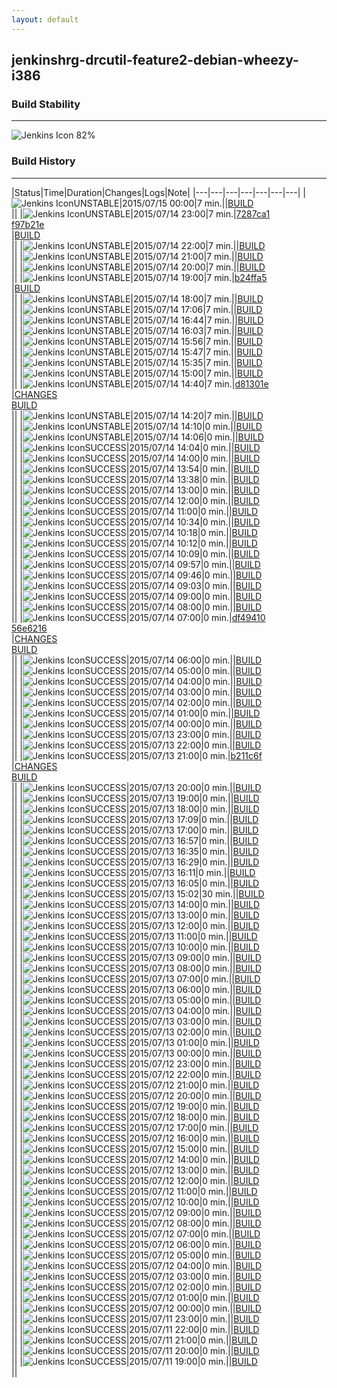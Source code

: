 ```yaml
---
layout: default
---
```

## jenkinshrg-drcutil-feature2-debian-wheezy-i386
### Build Stability
___
![Jenkins Icon](http://jenkinshrg.github.io/images/48x48/health-80plus.png)
82%
  
### Build History
___
|Status|Time|Duration|Changes|Logs|Note|
|---|---|---|---|---|---|---|
|![Jenkins Icon](http://jenkinshrg.github.io/images/24x24/yellow.png)UNSTABLE|2015/07/15 00:00|7 min.||[BUILD](https://drive.google.com/file/d/0B54sHwaxmuM4MWdHb2JRbzZaZm8/view?usp=drivesdk)<br>||
|![Jenkins Icon](http://jenkinshrg.github.io/images/24x24/yellow.png)UNSTABLE|2015/07/14 23:00|7 min.|[7287ca1](https://github.com/fkanehiro/openhrp3/commit/7287ca1)<br>[f97b21e](https://github.com/fkanehiro/openhrp3/commit/f97b21e)<br>|[BUILD](https://drive.google.com/file/d/0B54sHwaxmuM4T2hUTlNQT2lMN3c/view?usp=drivesdk)<br>||
|![Jenkins Icon](http://jenkinshrg.github.io/images/24x24/yellow.png)UNSTABLE|2015/07/14 22:00|7 min.||[BUILD](https://drive.google.com/file/d/0B54sHwaxmuM4VkJDbEluX1pROXc/view?usp=drivesdk)<br>||
|![Jenkins Icon](http://jenkinshrg.github.io/images/24x24/yellow.png)UNSTABLE|2015/07/14 21:00|7 min.||[BUILD](https://drive.google.com/file/d/0B54sHwaxmuM4TUs2NjUwb2N4WXM/view?usp=drivesdk)<br>||
|![Jenkins Icon](http://jenkinshrg.github.io/images/24x24/yellow.png)UNSTABLE|2015/07/14 20:00|7 min.||[BUILD](https://drive.google.com/file/d/0B54sHwaxmuM4alAzVk01QUtSQ1E/view?usp=drivesdk)<br>||
|![Jenkins Icon](http://jenkinshrg.github.io/images/24x24/yellow.png)UNSTABLE|2015/07/14 19:00|7 min.|[b24ffa5](https://github.com/jrl-umi3218/hmc2/commit/b24ffa5)<br>|[BUILD](https://drive.google.com/file/d/0B54sHwaxmuM4VF9pbkY2aV91cnc/view?usp=drivesdk)<br>||
|![Jenkins Icon](http://jenkinshrg.github.io/images/24x24/yellow.png)UNSTABLE|2015/07/14 18:00|7 min.||[BUILD](https://drive.google.com/file/d/0B54sHwaxmuM4dWdSNzNnRUlndkE/view?usp=drivesdk)<br>||
|![Jenkins Icon](http://jenkinshrg.github.io/images/24x24/yellow.png)UNSTABLE|2015/07/14 17:06|7 min.||[BUILD](https://drive.google.com/file/d/0B54sHwaxmuM4ZVJTamdoY08tMWs/view?usp=drivesdk)<br>||
|![Jenkins Icon](http://jenkinshrg.github.io/images/24x24/yellow.png)UNSTABLE|2015/07/14 16:44|7 min.||[BUILD](https://drive.google.com/file/d/0B54sHwaxmuM4bk1ZU3VJSWpfX2s/view?usp=drivesdk)<br>||
|![Jenkins Icon](http://jenkinshrg.github.io/images/24x24/yellow.png)UNSTABLE|2015/07/14 16:03|7 min.||[BUILD](https://drive.google.com/file/d/0B54sHwaxmuM4S3RnVG5ickFkLTQ/view?usp=drivesdk)<br>||
|![Jenkins Icon](http://jenkinshrg.github.io/images/24x24/yellow.png)UNSTABLE|2015/07/14 15:56|7 min.||[BUILD](https://drive.google.com/file/d/0B54sHwaxmuM4ZUFwc1pQRVp5blU/view?usp=drivesdk)<br>||
|![Jenkins Icon](http://jenkinshrg.github.io/images/24x24/yellow.png)UNSTABLE|2015/07/14 15:47|7 min.||[BUILD](https://drive.google.com/file/d/0B54sHwaxmuM4Y0ZKdmkyR1lXVlE/view?usp=drivesdk)<br>||
|![Jenkins Icon](http://jenkinshrg.github.io/images/24x24/yellow.png)UNSTABLE|2015/07/14 15:35|7 min.||[BUILD](https://drive.google.com/file/d/0B54sHwaxmuM4U2psUVgtek1DSzA/view?usp=drivesdk)<br>||
|![Jenkins Icon](http://jenkinshrg.github.io/images/24x24/yellow.png)UNSTABLE|2015/07/14 15:00|7 min.||[BUILD](https://drive.google.com/file/d/0B54sHwaxmuM4cDNJd0hwM0lhaE0/view?usp=drivesdk)<br>||
|![Jenkins Icon](http://jenkinshrg.github.io/images/24x24/yellow.png)UNSTABLE|2015/07/14 14:40|7 min.|[d81301e](https://github.com/jrl-umi3218/hmc2/commit/d81301e)<br>|[CHANGES](https://drive.google.com/file/d/0B54sHwaxmuM4T0hqUi1EWFZzWm8/view?usp=drivesdk)<br>[BUILD](https://drive.google.com/file/d/0B54sHwaxmuM4WUZfZ2lzZEtKZFE/view?usp=drivesdk)<br>||
|![Jenkins Icon](http://jenkinshrg.github.io/images/24x24/yellow.png)UNSTABLE|2015/07/14 14:20|7 min.||[BUILD](https://drive.google.com/file/d/0B54sHwaxmuM4dk44RkhYdTVpZnM/view?usp=drivesdk)<br>||
|![Jenkins Icon](http://jenkinshrg.github.io/images/24x24/yellow.png)UNSTABLE|2015/07/14 14:10|0 min.||[BUILD](https://drive.google.com/file/d/0B54sHwaxmuM4WTFDSDFoQzNIc0k/view?usp=drivesdk)<br>||
|![Jenkins Icon](http://jenkinshrg.github.io/images/24x24/yellow.png)UNSTABLE|2015/07/14 14:06|0 min.||[BUILD](https://drive.google.com/file/d/0B54sHwaxmuM4SHNCcHk0TVl3Rlk/view?usp=drivesdk)<br>||
|![Jenkins Icon](http://jenkinshrg.github.io/images/24x24/blue.png)SUCCESS|2015/07/14 14:04|0 min.||[BUILD](https://drive.google.com/file/d/0B54sHwaxmuM4YzdKYUR3U3JDdFk/view?usp=drivesdk)<br>||
|![Jenkins Icon](http://jenkinshrg.github.io/images/24x24/blue.png)SUCCESS|2015/07/14 14:00|0 min.||[BUILD](https://drive.google.com/file/d/0B54sHwaxmuM4QlhUbTFGSXpjVU0/view?usp=drivesdk)<br>||
|![Jenkins Icon](http://jenkinshrg.github.io/images/24x24/blue.png)SUCCESS|2015/07/14 13:54|0 min.||[BUILD](https://drive.google.com/file/d/0B54sHwaxmuM4VkJXajMtYkN4WUE/view?usp=drivesdk)<br>||
|![Jenkins Icon](http://jenkinshrg.github.io/images/24x24/blue.png)SUCCESS|2015/07/14 13:38|0 min.||[BUILD](https://drive.google.com/file/d/0B54sHwaxmuM4dlAyWVFkX3F2NFU/view?usp=drivesdk)<br>||
|![Jenkins Icon](http://jenkinshrg.github.io/images/24x24/blue.png)SUCCESS|2015/07/14 13:00|0 min.||[BUILD](https://drive.google.com/file/d/0B54sHwaxmuM4WFlqRmpxcTVGOHM/view?usp=drivesdk)<br>||
|![Jenkins Icon](http://jenkinshrg.github.io/images/24x24/blue.png)SUCCESS|2015/07/14 12:00|0 min.||[BUILD](https://drive.google.com/file/d/0B54sHwaxmuM4QmNacUhlVFpBRDg/view?usp=drivesdk)<br>||
|![Jenkins Icon](http://jenkinshrg.github.io/images/24x24/blue.png)SUCCESS|2015/07/14 11:00|0 min.||[BUILD](https://drive.google.com/file/d/0B54sHwaxmuM4ZUxkYzJQem5Fc0E/view?usp=drivesdk)<br>||
|![Jenkins Icon](http://jenkinshrg.github.io/images/24x24/blue.png)SUCCESS|2015/07/14 10:34|0 min.||[BUILD](https://drive.google.com/file/d/0B54sHwaxmuM4ZlRuQkYzRDVTR1E/view?usp=drivesdk)<br>||
|![Jenkins Icon](http://jenkinshrg.github.io/images/24x24/blue.png)SUCCESS|2015/07/14 10:18|0 min.||[BUILD](https://drive.google.com/file/d/0B54sHwaxmuM4TVoybWo5N0dGbVU/view?usp=drivesdk)<br>||
|![Jenkins Icon](http://jenkinshrg.github.io/images/24x24/blue.png)SUCCESS|2015/07/14 10:12|0 min.||[BUILD](https://drive.google.com/file/d/0B54sHwaxmuM4b21NcG13dXFWLUk/view?usp=drivesdk)<br>||
|![Jenkins Icon](http://jenkinshrg.github.io/images/24x24/blue.png)SUCCESS|2015/07/14 10:09|0 min.||[BUILD](https://drive.google.com/file/d/0B54sHwaxmuM4NkpLdHJtWWtnZkk/view?usp=drivesdk)<br>||
|![Jenkins Icon](http://jenkinshrg.github.io/images/24x24/blue.png)SUCCESS|2015/07/14 09:57|0 min.||[BUILD](https://drive.google.com/file/d/0B54sHwaxmuM4cVBlaklCb3p2SGc/view?usp=drivesdk)<br>||
|![Jenkins Icon](http://jenkinshrg.github.io/images/24x24/blue.png)SUCCESS|2015/07/14 09:46|0 min.||[BUILD](https://drive.google.com/file/d/0B54sHwaxmuM4aG5KUTA0a3FkUVE/view?usp=drivesdk)<br>||
|![Jenkins Icon](http://jenkinshrg.github.io/images/24x24/blue.png)SUCCESS|2015/07/14 09:03|0 min.||[BUILD](https://drive.google.com/file/d/0B54sHwaxmuM4WUtPb1JtakNueEk/view?usp=drivesdk)<br>||
|![Jenkins Icon](http://jenkinshrg.github.io/images/24x24/blue.png)SUCCESS|2015/07/14 09:00|0 min.||[BUILD](https://drive.google.com/file/d/0B54sHwaxmuM4RkJlbHRTTlh5R1U/view?usp=drivesdk)<br>||
|![Jenkins Icon](http://jenkinshrg.github.io/images/24x24/blue.png)SUCCESS|2015/07/14 08:00|0 min.||[BUILD](https://drive.google.com/file/d/0B54sHwaxmuM4MjBMTkdLWlh5WlU/view?usp=drivesdk)<br>||
|![Jenkins Icon](http://jenkinshrg.github.io/images/24x24/blue.png)SUCCESS|2015/07/14 07:00|0 min.|[df49410](https://github.com/fkanehiro/hrpsys-base/commit/df49410)<br>[56e6216](https://github.com/fkanehiro/hrpsys-base/commit/56e6216)<br>|[CHANGES](https://drive.google.com/file/d/0B54sHwaxmuM4Q0tVLU4tQUdYREE/view?usp=drivesdk)<br>[BUILD](https://drive.google.com/file/d/0B54sHwaxmuM4SGVnbmFkX29vSkU/view?usp=drivesdk)<br>||
|![Jenkins Icon](http://jenkinshrg.github.io/images/24x24/blue.png)SUCCESS|2015/07/14 06:00|0 min.||[BUILD](https://drive.google.com/file/d/0B54sHwaxmuM4ZGpQUmg4cWp1Z1E/view?usp=drivesdk)<br>||
|![Jenkins Icon](http://jenkinshrg.github.io/images/24x24/blue.png)SUCCESS|2015/07/14 05:00|0 min.||[BUILD](https://drive.google.com/file/d/0B54sHwaxmuM4SlJyVEhFcy1fdHc/view?usp=drivesdk)<br>||
|![Jenkins Icon](http://jenkinshrg.github.io/images/24x24/blue.png)SUCCESS|2015/07/14 04:00|0 min.||[BUILD](https://drive.google.com/file/d/0B54sHwaxmuM4eTgtc3hQQ0l3clE/view?usp=drivesdk)<br>||
|![Jenkins Icon](http://jenkinshrg.github.io/images/24x24/blue.png)SUCCESS|2015/07/14 03:00|0 min.||[BUILD](https://drive.google.com/file/d/0B54sHwaxmuM4ekxTei1hYVF5UWM/view?usp=drivesdk)<br>||
|![Jenkins Icon](http://jenkinshrg.github.io/images/24x24/blue.png)SUCCESS|2015/07/14 02:00|0 min.||[BUILD](https://drive.google.com/file/d/0B54sHwaxmuM4dzJDbmE3WDVsQ3c/view?usp=drivesdk)<br>||
|![Jenkins Icon](http://jenkinshrg.github.io/images/24x24/blue.png)SUCCESS|2015/07/14 01:00|0 min.||[BUILD](https://drive.google.com/file/d/0B54sHwaxmuM4MUdLbUVQQW1vZWs/view?usp=drivesdk)<br>||
|![Jenkins Icon](http://jenkinshrg.github.io/images/24x24/blue.png)SUCCESS|2015/07/14 00:00|0 min.||[BUILD](https://drive.google.com/file/d/0B54sHwaxmuM4eWF4NjlNckJYT1k/view?usp=drivesdk)<br>||
|![Jenkins Icon](http://jenkinshrg.github.io/images/24x24/blue.png)SUCCESS|2015/07/13 23:00|0 min.||[BUILD](https://drive.google.com/file/d/0B54sHwaxmuM4SmhsZDFDZFc3cjQ/view?usp=drivesdk)<br>||
|![Jenkins Icon](http://jenkinshrg.github.io/images/24x24/blue.png)SUCCESS|2015/07/13 22:00|0 min.||[BUILD](https://drive.google.com/file/d/0B54sHwaxmuM4X0RRRGN1U3ZJRjA/view?usp=drivesdk)<br>||
|![Jenkins Icon](http://jenkinshrg.github.io/images/24x24/blue.png)SUCCESS|2015/07/13 21:00|0 min.|[b211c6f](https://github.com/jrl-umi3218/hmc2/commit/b211c6f)<br>|[CHANGES](https://drive.google.com/file/d/0B54sHwaxmuM4NUtQQmNycXk3Wm8/view?usp=drivesdk)<br>[BUILD](https://drive.google.com/file/d/0B54sHwaxmuM4d3BEcmcwT3lOU2s/view?usp=drivesdk)<br>||
|![Jenkins Icon](http://jenkinshrg.github.io/images/24x24/blue.png)SUCCESS|2015/07/13 20:00|0 min.||[BUILD](https://drive.google.com/file/d/0B54sHwaxmuM4bks4OGRmcnFoblk/view?usp=drivesdk)<br>||
|![Jenkins Icon](http://jenkinshrg.github.io/images/24x24/blue.png)SUCCESS|2015/07/13 19:00|0 min.||[BUILD](https://drive.google.com/file/d/0B54sHwaxmuM4U1RJaTJiTU50WjA/view?usp=drivesdk)<br>||
|![Jenkins Icon](http://jenkinshrg.github.io/images/24x24/blue.png)SUCCESS|2015/07/13 18:00|0 min.||[BUILD](https://drive.google.com/file/d/0B54sHwaxmuM4UWN3Q3B2T1FZbkU/view?usp=drivesdk)<br>||
|![Jenkins Icon](http://jenkinshrg.github.io/images/24x24/blue.png)SUCCESS|2015/07/13 17:09|0 min.||[BUILD](https://drive.google.com/file/d/0B54sHwaxmuM4bDU3MDZRZzBFclE/view?usp=drivesdk)<br>||
|![Jenkins Icon](http://jenkinshrg.github.io/images/24x24/blue.png)SUCCESS|2015/07/13 17:00|0 min.||[BUILD](https://drive.google.com/file/d/0B54sHwaxmuM4MjVpVjZZOFRESEE/view?usp=drivesdk)<br>||
|![Jenkins Icon](http://jenkinshrg.github.io/images/24x24/blue.png)SUCCESS|2015/07/13 16:57|0 min.||[BUILD](https://drive.google.com/file/d/0B54sHwaxmuM4eWVqMFR6LVZhRjQ/view?usp=drivesdk)<br>||
|![Jenkins Icon](http://jenkinshrg.github.io/images/24x24/blue.png)SUCCESS|2015/07/13 16:35|0 min.||[BUILD](https://drive.google.com/file/d/0B54sHwaxmuM4RlVXdjFSb1Yyc2c/view?usp=drivesdk)<br>||
|![Jenkins Icon](http://jenkinshrg.github.io/images/24x24/blue.png)SUCCESS|2015/07/13 16:29|0 min.||[BUILD](https://drive.google.com/file/d/0B54sHwaxmuM4VVc1SFZKR3VzblE/view?usp=drivesdk)<br>||
|![Jenkins Icon](http://jenkinshrg.github.io/images/24x24/blue.png)SUCCESS|2015/07/13 16:11|0 min.||[BUILD](https://drive.google.com/file/d/0B54sHwaxmuM4QTRybktadlp5cTg/view?usp=drivesdk)<br>||
|![Jenkins Icon](http://jenkinshrg.github.io/images/24x24/blue.png)SUCCESS|2015/07/13 16:05|0 min.||[BUILD](https://drive.google.com/file/d/0B54sHwaxmuM4Vi1XT0dCVjRVcWc/view?usp=drivesdk)<br>||
|![Jenkins Icon](http://jenkinshrg.github.io/images/24x24/blue.png)SUCCESS|2015/07/13 15:02|30 min.||[BUILD](https://drive.google.com/file/d/0B54sHwaxmuM4eW9yNXZnTWFQMUU/view?usp=drivesdk)<br>||
|![Jenkins Icon](http://jenkinshrg.github.io/images/24x24/blue.png)SUCCESS|2015/07/13 14:00|0 min.||[BUILD](https://drive.google.com/file/d/0B54sHwaxmuM4Z002ZUdwR09lWTQ/view?usp=drivesdk)<br>||
|![Jenkins Icon](http://jenkinshrg.github.io/images/24x24/blue.png)SUCCESS|2015/07/13 13:00|0 min.||[BUILD](https://drive.google.com/file/d/0B54sHwaxmuM4NHpuTTI4d2UyZVk/view?usp=drivesdk)<br>||
|![Jenkins Icon](http://jenkinshrg.github.io/images/24x24/blue.png)SUCCESS|2015/07/13 12:00|0 min.||[BUILD](https://drive.google.com/file/d/0B54sHwaxmuM4b2xjZ19ITi03dG8/view?usp=drivesdk)<br>||
|![Jenkins Icon](http://jenkinshrg.github.io/images/24x24/blue.png)SUCCESS|2015/07/13 11:00|0 min.||[BUILD](https://drive.google.com/file/d/0B54sHwaxmuM4eVdIWDZESnFZVTg/view?usp=drivesdk)<br>||
|![Jenkins Icon](http://jenkinshrg.github.io/images/24x24/blue.png)SUCCESS|2015/07/13 10:00|0 min.||[BUILD](https://drive.google.com/file/d/0B54sHwaxmuM4ZGZIb2ZGb25qOHM/view?usp=drivesdk)<br>||
|![Jenkins Icon](http://jenkinshrg.github.io/images/24x24/blue.png)SUCCESS|2015/07/13 09:00|0 min.||[BUILD](https://drive.google.com/file/d/0B54sHwaxmuM4T3F4TlZaeDUtYzA/view?usp=drivesdk)<br>||
|![Jenkins Icon](http://jenkinshrg.github.io/images/24x24/blue.png)SUCCESS|2015/07/13 08:00|0 min.||[BUILD](https://drive.google.com/file/d/0B54sHwaxmuM4NUNacDVVcXdxZWs/view?usp=drivesdk)<br>||
|![Jenkins Icon](http://jenkinshrg.github.io/images/24x24/blue.png)SUCCESS|2015/07/13 07:00|0 min.||[BUILD](https://drive.google.com/file/d/0B54sHwaxmuM4R3FUQ0J4NHRoaGM/view?usp=drivesdk)<br>||
|![Jenkins Icon](http://jenkinshrg.github.io/images/24x24/blue.png)SUCCESS|2015/07/13 06:00|0 min.||[BUILD](https://drive.google.com/file/d/0B54sHwaxmuM4VWxpOXVsZUxVcTg/view?usp=drivesdk)<br>||
|![Jenkins Icon](http://jenkinshrg.github.io/images/24x24/blue.png)SUCCESS|2015/07/13 05:00|0 min.||[BUILD](https://drive.google.com/file/d/0B54sHwaxmuM4MUt1SnhITFBwQ2M/view?usp=drivesdk)<br>||
|![Jenkins Icon](http://jenkinshrg.github.io/images/24x24/blue.png)SUCCESS|2015/07/13 04:00|0 min.||[BUILD](https://drive.google.com/file/d/0B54sHwaxmuM4dDNybnNLNnM0RzA/view?usp=drivesdk)<br>||
|![Jenkins Icon](http://jenkinshrg.github.io/images/24x24/blue.png)SUCCESS|2015/07/13 03:00|0 min.||[BUILD](https://drive.google.com/file/d/0B54sHwaxmuM4NWJNQzliQW9jaHc/view?usp=drivesdk)<br>||
|![Jenkins Icon](http://jenkinshrg.github.io/images/24x24/blue.png)SUCCESS|2015/07/13 02:00|0 min.||[BUILD](https://drive.google.com/file/d/0B54sHwaxmuM4STFMSUdURFU0Nzg/view?usp=drivesdk)<br>||
|![Jenkins Icon](http://jenkinshrg.github.io/images/24x24/blue.png)SUCCESS|2015/07/13 01:00|0 min.||[BUILD](https://drive.google.com/file/d/0B54sHwaxmuM4djBWTEFBSl9udnc/view?usp=drivesdk)<br>||
|![Jenkins Icon](http://jenkinshrg.github.io/images/24x24/blue.png)SUCCESS|2015/07/13 00:00|0 min.||[BUILD](https://drive.google.com/file/d/0B54sHwaxmuM4eUlyaHVvQ1JQemM/view?usp=drivesdk)<br>||
|![Jenkins Icon](http://jenkinshrg.github.io/images/24x24/blue.png)SUCCESS|2015/07/12 23:00|0 min.||[BUILD](https://drive.google.com/file/d/0B54sHwaxmuM4cDgtLWpLS1VsNzQ/view?usp=drivesdk)<br>||
|![Jenkins Icon](http://jenkinshrg.github.io/images/24x24/blue.png)SUCCESS|2015/07/12 22:00|0 min.||[BUILD](https://drive.google.com/file/d/0B54sHwaxmuM4NmlJZzJjVGF5TDg/view?usp=drivesdk)<br>||
|![Jenkins Icon](http://jenkinshrg.github.io/images/24x24/blue.png)SUCCESS|2015/07/12 21:00|0 min.||[BUILD](https://drive.google.com/file/d/0B54sHwaxmuM4cXE1aXJDam9YdEk/view?usp=drivesdk)<br>||
|![Jenkins Icon](http://jenkinshrg.github.io/images/24x24/blue.png)SUCCESS|2015/07/12 20:00|0 min.||[BUILD](https://drive.google.com/file/d/0B54sHwaxmuM4QWxpeEtrb0tKR1k/view?usp=drivesdk)<br>||
|![Jenkins Icon](http://jenkinshrg.github.io/images/24x24/blue.png)SUCCESS|2015/07/12 19:00|0 min.||[BUILD](https://drive.google.com/file/d/0B54sHwaxmuM4dm82bm05bjE0SzQ/view?usp=drivesdk)<br>||
|![Jenkins Icon](http://jenkinshrg.github.io/images/24x24/blue.png)SUCCESS|2015/07/12 18:00|0 min.||[BUILD](https://drive.google.com/file/d/0B54sHwaxmuM4RS1UcFZSQnBVX0k/view?usp=drivesdk)<br>||
|![Jenkins Icon](http://jenkinshrg.github.io/images/24x24/blue.png)SUCCESS|2015/07/12 17:00|0 min.||[BUILD](https://drive.google.com/file/d/0B54sHwaxmuM4X0tDeWZYZmZYSTA/view?usp=drivesdk)<br>||
|![Jenkins Icon](http://jenkinshrg.github.io/images/24x24/blue.png)SUCCESS|2015/07/12 16:00|0 min.||[BUILD](https://drive.google.com/file/d/0B54sHwaxmuM4WmFZWDJhaVNRMkk/view?usp=drivesdk)<br>||
|![Jenkins Icon](http://jenkinshrg.github.io/images/24x24/blue.png)SUCCESS|2015/07/12 15:00|0 min.||[BUILD](https://drive.google.com/file/d/0B54sHwaxmuM4VWlEenRoSTVpajg/view?usp=drivesdk)<br>||
|![Jenkins Icon](http://jenkinshrg.github.io/images/24x24/blue.png)SUCCESS|2015/07/12 14:00|0 min.||[BUILD](https://drive.google.com/file/d/0B54sHwaxmuM4TkVhblBhVTRvQUU/view?usp=drivesdk)<br>||
|![Jenkins Icon](http://jenkinshrg.github.io/images/24x24/blue.png)SUCCESS|2015/07/12 13:00|0 min.||[BUILD](https://drive.google.com/file/d/0B54sHwaxmuM4clZOVHZzaEdsQW8/view?usp=drivesdk)<br>||
|![Jenkins Icon](http://jenkinshrg.github.io/images/24x24/blue.png)SUCCESS|2015/07/12 12:00|0 min.||[BUILD](https://drive.google.com/file/d/0B54sHwaxmuM4emZMc29xZm9WV2s/view?usp=drivesdk)<br>||
|![Jenkins Icon](http://jenkinshrg.github.io/images/24x24/blue.png)SUCCESS|2015/07/12 11:00|0 min.||[BUILD](https://drive.google.com/file/d/0B54sHwaxmuM4OUplQ2ZUTDIyWXc/view?usp=drivesdk)<br>||
|![Jenkins Icon](http://jenkinshrg.github.io/images/24x24/blue.png)SUCCESS|2015/07/12 10:00|0 min.||[BUILD](https://drive.google.com/file/d/0B54sHwaxmuM4eVUycWhjaW1UMW8/view?usp=drivesdk)<br>||
|![Jenkins Icon](http://jenkinshrg.github.io/images/24x24/blue.png)SUCCESS|2015/07/12 09:00|0 min.||[BUILD](https://drive.google.com/file/d/0B54sHwaxmuM4UlRtRFJzVXJsTnc/view?usp=drivesdk)<br>||
|![Jenkins Icon](http://jenkinshrg.github.io/images/24x24/blue.png)SUCCESS|2015/07/12 08:00|0 min.||[BUILD](https://drive.google.com/file/d/0B54sHwaxmuM4SHdkWWJHYUxwV2s/view?usp=drivesdk)<br>||
|![Jenkins Icon](http://jenkinshrg.github.io/images/24x24/blue.png)SUCCESS|2015/07/12 07:00|0 min.||[BUILD](https://drive.google.com/file/d/0B54sHwaxmuM4MmEyek5PRTJDMmM/view?usp=drivesdk)<br>||
|![Jenkins Icon](http://jenkinshrg.github.io/images/24x24/blue.png)SUCCESS|2015/07/12 06:00|0 min.||[BUILD](https://drive.google.com/file/d/0B54sHwaxmuM4b2dVdXdnVFdvb1U/view?usp=drivesdk)<br>||
|![Jenkins Icon](http://jenkinshrg.github.io/images/24x24/blue.png)SUCCESS|2015/07/12 05:00|0 min.||[BUILD](https://drive.google.com/file/d/0B54sHwaxmuM4Z1g0c0dRLUZuVGM/view?usp=drivesdk)<br>||
|![Jenkins Icon](http://jenkinshrg.github.io/images/24x24/blue.png)SUCCESS|2015/07/12 04:00|0 min.||[BUILD](https://drive.google.com/file/d/0B54sHwaxmuM4aUljSTFDZ0hMbWM/view?usp=drivesdk)<br>||
|![Jenkins Icon](http://jenkinshrg.github.io/images/24x24/blue.png)SUCCESS|2015/07/12 03:00|0 min.||[BUILD](https://drive.google.com/file/d/0B54sHwaxmuM4M2xnZVRzcHVoNUk/view?usp=drivesdk)<br>||
|![Jenkins Icon](http://jenkinshrg.github.io/images/24x24/blue.png)SUCCESS|2015/07/12 02:00|0 min.||[BUILD](https://drive.google.com/file/d/0B54sHwaxmuM4bVY2WGg2c09iQ1U/view?usp=drivesdk)<br>||
|![Jenkins Icon](http://jenkinshrg.github.io/images/24x24/blue.png)SUCCESS|2015/07/12 01:00|0 min.||[BUILD](https://drive.google.com/file/d/0B54sHwaxmuM4U0x5YjB1SHAwOVk/view?usp=drivesdk)<br>||
|![Jenkins Icon](http://jenkinshrg.github.io/images/24x24/blue.png)SUCCESS|2015/07/12 00:00|0 min.||[BUILD](https://drive.google.com/file/d/0B54sHwaxmuM4c21KUzNrS3FhRGc/view?usp=drivesdk)<br>||
|![Jenkins Icon](http://jenkinshrg.github.io/images/24x24/blue.png)SUCCESS|2015/07/11 23:00|0 min.||[BUILD](https://drive.google.com/file/d/0B54sHwaxmuM4N1RIUVJrUGFtelU/view?usp=drivesdk)<br>||
|![Jenkins Icon](http://jenkinshrg.github.io/images/24x24/blue.png)SUCCESS|2015/07/11 22:00|0 min.||[BUILD](https://drive.google.com/file/d/0B54sHwaxmuM4RTJJLUlmQU5FZms/view?usp=drivesdk)<br>||
|![Jenkins Icon](http://jenkinshrg.github.io/images/24x24/blue.png)SUCCESS|2015/07/11 21:00|0 min.||[BUILD](https://drive.google.com/file/d/0B54sHwaxmuM4QmlFc2ptNHFqV00/view?usp=drivesdk)<br>||
|![Jenkins Icon](http://jenkinshrg.github.io/images/24x24/blue.png)SUCCESS|2015/07/11 20:00|0 min.||[BUILD](https://drive.google.com/file/d/0B54sHwaxmuM4VUZVblE3NksxMjg/view?usp=drivesdk)<br>||
|![Jenkins Icon](http://jenkinshrg.github.io/images/24x24/blue.png)SUCCESS|2015/07/11 19:00|0 min.||[BUILD](https://drive.google.com/file/d/0B54sHwaxmuM4b0JxODZkV1d6ZzA/view?usp=drivesdk)<br>||
